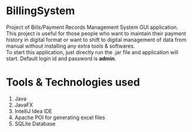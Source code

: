 # BillingSystem
Project of Bills/Payment Records Management System GUI application.<br/>
This project is useful for those people who want to maintain their payment history in digital format or want to shift to digital management of data from manual without installing any extra tools & softwares.<br/>
To start this application, just directly run the .jar file and application will start. Default login id and password is **admin**.

# Tools & Technologies used
1. Java
2. JavaFX
3. IntelliJ Idea IDE
4. Apache POI for generating excel files
5. SQLite Database
